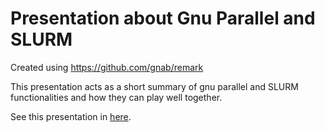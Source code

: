 # Presentation about Gnu Parallel and SLURM

Created using <https://github.com/gnab/remark>

This presentation acts as a short summary of gnu parallel and SLURM
functionalities and how they can play well together.

See this presentation in [here](https://darcamo.github.io/parallel_and_slurm).
